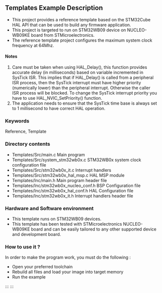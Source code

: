 ## <b>Templates Example Description</b>

- This project provides a reference template based on the STM32Cube HAL API that can be used
to build any firmware application.
- This project is targeted to run on STM32WB09 device on NUCLEO-WB09KE board from STMicroelectronics.  
- The reference template project configures the maximum system clock frequency at 64Mhz.

#### <b>Notes</b>

 1. Care must be taken when using HAL_Delay(), this function provides accurate delay (in milliseconds)
    based on variable incremented in SysTick ISR. This implies that if HAL_Delay() is called from
    a peripheral ISR process, then the SysTick interrupt must have higher priority (numerically lower)
    than the peripheral interrupt. Otherwise the caller ISR process will be blocked.
    To change the SysTick interrupt priority you have to use HAL_NVIC_SetPriority() function.
 2. The application needs to ensure that the SysTick time base is always set to 1 millisecond
    to have correct HAL operation.


### <b>Keywords</b>

Reference, Template

### <b>Directory contents</b>

  - Templates/Src/main.c                   Main program
  - Templates/Src/system_stm32wb0x.c       STM32WB0x system clock configuration file
  - Templates/Src/stm32wb0x_it.c           Interrupt handlers
  - Templates/Src/stm32wb0x_hal_msp.c      HAL MSP module
  - Templates/Inc/main.h                   Main program header file
  - Templates/Inc/stm32wb0x_nucleo_conf.h  BSP Configuration file
  - Templates/Inc/stm32wb0x_hal_conf.h     HAL Configuration file
  - Templates/Inc/stm32wb0x_it.h           Interrupt handlers header file

### <b>Hardware and Software environment</b>

  - This template runs on STM32WB09 devices.
  - This template has been tested with STMicroelectronics NUCLEO-WB09KE board and can be easily tailored
    to any other supported device and development board.

### <b>How to use it ?</b>

In order to make the program work, you must do the following :

 - Open your preferred toolchain
 - Rebuild all files and load your image into target memory
 - Run the example


:::
:::

